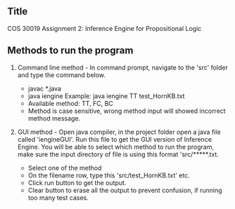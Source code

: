 ## Title

COS 30019 Assignment 2: Inference Engine for Propositional Logic

## Methods to run the program 

1. Command line method - In command prompt, navigate to the 'src' folder and type the command below. 

   - javac *.java
   - java iengine <method> <filename> Example: java iengine TT test_HornKB.txt
   - Available method: TT, FC, BC
   - Method is case sensitive, wrong method input will showed incorrect method message. 
   

2. GUI method - Open java compiler, in the project folder open a java file called 'iengineGUI'. 
   Run this file to get the GUI version of Inference Engine. You will be able to select which method to run the program, 
   make sure the input directory of file is using this format 'src/*****.txt.
   
   - Select one of the method
   - On the filename row, type this 'src/test_HornKB.txt' etc. 
   - Click run button to get the output. 
   - Clear button to erase all the output to prevent confusion, if running too many test cases. 